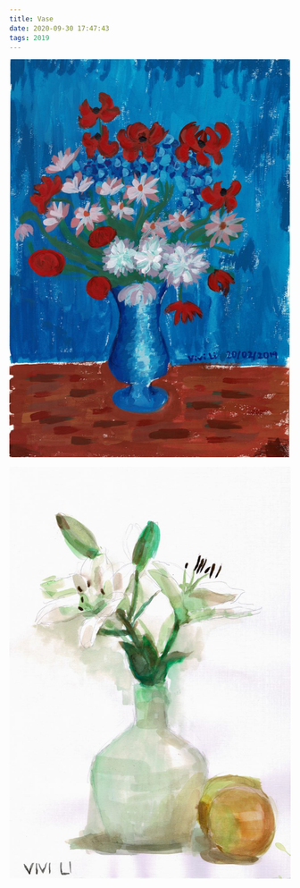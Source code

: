 ```yaml
---
title: Vase
date: 2020-09-30 17:47:43
tags: 2019
---
```


![alt](/images/vase.jpeg)

![alt](/images/vase2.jpeg)